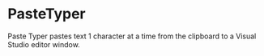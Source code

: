 # PasteTyper
Paste Typer pastes text 1 character at a time from the clipboard to a Visual Studio editor window.
